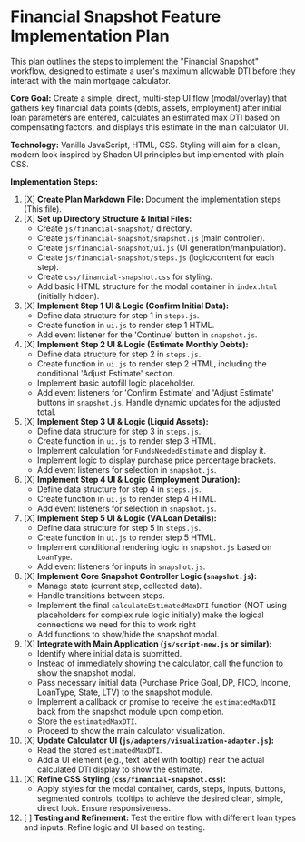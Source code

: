 # Financial Snapshot Feature Implementation Plan

This plan outlines the steps to implement the "Financial Snapshot" workflow, designed to estimate a user's maximum allowable DTI before they interact with the main mortgage calculator.

**Core Goal:** Create a simple, direct, multi-step UI flow (modal/overlay) that gathers key financial data points (debts, assets, employment) after initial loan parameters are entered, calculates an estimated max DTI based on compensating factors, and displays this estimate in the main calculator UI.

**Technology:** Vanilla JavaScript, HTML, CSS. Styling will aim for a clean, modern look inspired by Shadcn UI principles but implemented with plain CSS.

**Implementation Steps:**

1.  [X] **Create Plan Markdown File:** Document the implementation steps (This file).
2.  [X] **Set up Directory Structure & Initial Files:**
    *   Create `js/financial-snapshot/` directory.
    *   Create `js/financial-snapshot/snapshot.js` (main controller).
    *   Create `js/financial-snapshot/ui.js` (UI generation/manipulation).
    *   Create `js/financial-snapshot/steps.js` (logic/content for each step).
    *   Create `css/financial-snapshot.css` for styling.
    *   Add basic HTML structure for the modal container in `index.html` (initially hidden).
3.  [X] **Implement Step 1 UI & Logic (Confirm Initial Data):**
    *   Define data structure for step 1 in `steps.js`.
    *   Create function in `ui.js` to render step 1 HTML.
    *   Add event listener for the 'Continue' button in `snapshot.js`.
4.  [X] **Implement Step 2 UI & Logic (Estimate Monthly Debts):**
    *   Define data structure for step 2 in `steps.js`.
    *   Create function in `ui.js` to render step 2 HTML, including the conditional 'Adjust Estimate' section.
    *   Implement basic autofill logic placeholder.
    *   Add event listeners for 'Confirm Estimate' and 'Adjust Estimate' buttons in `snapshot.js`. Handle dynamic updates for the adjusted total.
5.  [X] **Implement Step 3 UI & Logic (Liquid Assets):**
    *   Define data structure for step 3 in `steps.js`.
    *   Create function in `ui.js` to render step 3 HTML.
    *   Implement calculation for `FundsNeededEstimate` and display it.
    *   Implement logic to display purchase price percentage brackets.
    *   Add event listeners for selection in `snapshot.js`.
6.  [X] **Implement Step 4 UI & Logic (Employment Duration):**
    *   Define data structure for step 4 in `steps.js`.
    *   Create function in `ui.js` to render step 4 HTML.
    *   Add event listeners for selection in `snapshot.js`.
7.  [X] **Implement Step 5 UI & Logic (VA Loan Details):**
    *   Define data structure for step 5 in `steps.js`.
    *   Create function in `ui.js` to render step 5 HTML.
    *   Implement conditional rendering logic in `snapshot.js` based on `LoanType`.
    *   Add event listeners for inputs in `snapshot.js`.
8.  [X] **Implement Core Snapshot Controller Logic (`snapshot.js`):**
    *   Manage state (current step, collected data).
    *   Handle transitions between steps.
    *   Implement the final `calculateEstimatedMaxDTI` function (NOT using placeholders for complex rule logic initially) make the logical connections we need for this to work right
    *   Add functions to show/hide the snapshot modal.
9.  [X] **Integrate with Main Application (`js/script-new.js` or similar):**
    *   Identify where initial data is submitted.
    *   Instead of immediately showing the calculator, call the function to show the snapshot modal.
    *   Pass necessary initial data (Purchase Price Goal, DP, FICO, Income, LoanType, State, LTV) to the snapshot module.
    *   Implement a callback or promise to receive the `estimatedMaxDTI` back from the snapshot module upon completion.
    *   Store the `estimatedMaxDTI`.
    *   Proceed to show the main calculator visualization.
10. [X] **Update Calculator UI (`js/adapters/visualization-adapter.js`):**
    *   Read the stored `estimatedMaxDTI`.
    *   Add a UI element (e.g., text label with tooltip) near the actual calculated DTI display to show the estimate.
11. [X] **Refine CSS Styling (`css/financial-snapshot.css`):**
    *   Apply styles for the modal container, cards, steps, inputs, buttons, segmented controls, tooltips to achieve the desired clean, simple, direct look. Ensure responsiveness.
12. [ ] **Testing and Refinement:** Test the entire flow with different loan types and inputs. Refine logic and UI based on testing.

